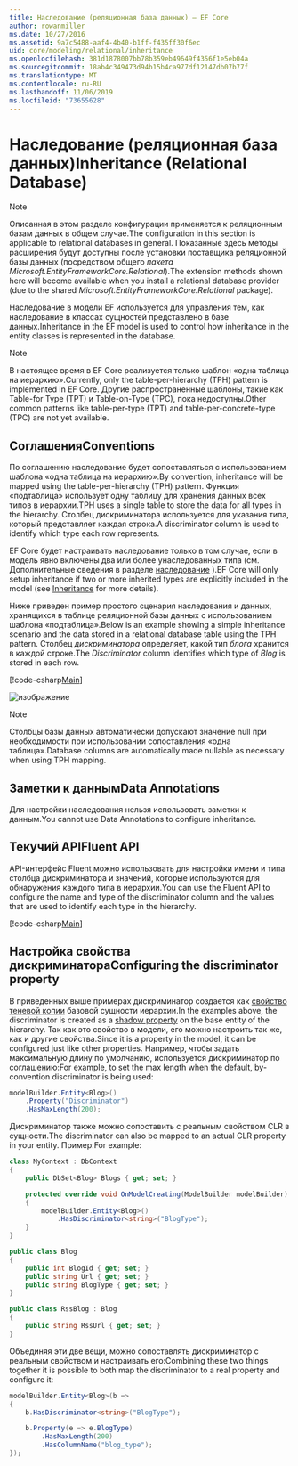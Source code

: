 ```yaml
---
title: Наследование (реляционная база данных) — EF Core
author: rowanmiller
ms.date: 10/27/2016
ms.assetid: 9a7c5488-aaf4-4b40-b1ff-f435ff30f6ec
uid: core/modeling/relational/inheritance
ms.openlocfilehash: 381d1878007bb78b359eb49649f4356f1e5eb04a
ms.sourcegitcommit: 18ab4c349473d94b15b4ca977df12147db07b77f
ms.translationtype: MT
ms.contentlocale: ru-RU
ms.lasthandoff: 11/06/2019
ms.locfileid: "73655628"
---
```

# <a name="inheritance-relational-database"></a><span data-ttu-id="a7bff-102">Наследование (реляционная база данных)</span><span class="sxs-lookup"><span data-stu-id="a7bff-102">Inheritance (Relational Database)</span></span>

> [!NOTE]  
> <span data-ttu-id="a7bff-103">Описанная в этом разделе конфигурации применяется к реляционным базам данных в общем случае.</span><span class="sxs-lookup"><span data-stu-id="a7bff-103">The configuration in this section is applicable to relational databases in general.</span></span> <span data-ttu-id="a7bff-104">Показанные здесь методы расширения будут доступны после установки поставщика реляционной базы данных (посредством общего *пакета Microsoft.EntityFrameworkCore.Relational*).</span><span class="sxs-lookup"><span data-stu-id="a7bff-104">The extension methods shown here will become available when you install a relational database provider (due to the shared *Microsoft.EntityFrameworkCore.Relational* package).</span></span>

<span data-ttu-id="a7bff-105">Наследование в модели EF используется для управления тем, как наследование в классах сущностей представлено в базе данных.</span><span class="sxs-lookup"><span data-stu-id="a7bff-105">Inheritance in the EF model is used to control how inheritance in the entity classes is represented in the database.</span></span>

> [!NOTE]  
> <span data-ttu-id="a7bff-106">В настоящее время в EF Core реализуется только шаблон «одна таблица на иерархию».</span><span class="sxs-lookup"><span data-stu-id="a7bff-106">Currently, only the table-per-hierarchy (TPH) pattern is implemented in EF Core.</span></span> <span data-ttu-id="a7bff-107">Другие распространенные шаблоны, такие как Table-for Type (TPT) и Table-on-Type (TPC), пока недоступны.</span><span class="sxs-lookup"><span data-stu-id="a7bff-107">Other common patterns like table-per-type (TPT) and table-per-concrete-type (TPC) are not yet available.</span></span>

## <a name="conventions"></a><span data-ttu-id="a7bff-108">Соглашения</span><span class="sxs-lookup"><span data-stu-id="a7bff-108">Conventions</span></span>

<span data-ttu-id="a7bff-109">По соглашению наследование будет сопоставляться с использованием шаблона «одна таблица на иерархию».</span><span class="sxs-lookup"><span data-stu-id="a7bff-109">By convention, inheritance will be mapped using the table-per-hierarchy (TPH) pattern.</span></span> <span data-ttu-id="a7bff-110">Функция «подтаблица» использует одну таблицу для хранения данных всех типов в иерархии.</span><span class="sxs-lookup"><span data-stu-id="a7bff-110">TPH uses a single table to store the data for all types in the hierarchy.</span></span> <span data-ttu-id="a7bff-111">Столбец дискриминатора используется для указания типа, который представляет каждая строка.</span><span class="sxs-lookup"><span data-stu-id="a7bff-111">A discriminator column is used to identify which type each row represents.</span></span>

<span data-ttu-id="a7bff-112">EF Core будет настраивать наследование только в том случае, если в модель явно включены два или более унаследованных типа (см. Дополнительные сведения в разделе [наследование](../inheritance.md) ).</span><span class="sxs-lookup"><span data-stu-id="a7bff-112">EF Core will only setup inheritance if two or more inherited types are explicitly included in the model (see [Inheritance](../inheritance.md) for more details).</span></span>

<span data-ttu-id="a7bff-113">Ниже приведен пример простого сценария наследования и данных, хранящихся в таблице реляционной базы данных с использованием шаблона «подтаблица».</span><span class="sxs-lookup"><span data-stu-id="a7bff-113">Below is an example showing a simple inheritance scenario and the data stored in a relational database table using the TPH pattern.</span></span> <span data-ttu-id="a7bff-114">Столбец *дискриминатора* определяет, какой тип *блога* хранится в каждой строке.</span><span class="sxs-lookup"><span data-stu-id="a7bff-114">The *Discriminator* column identifies which type of *Blog* is stored in each row.</span></span>

[!code-csharp[Main](../../../../samples/core/Modeling/Conventions/InheritanceDbSets.cs#Model)]

![изображение](_static/inheritance-tph-data.png)

>[!NOTE]
> <span data-ttu-id="a7bff-116">Столбцы базы данных автоматически допускают значение null при необходимости при использовании сопоставления «одна таблица».</span><span class="sxs-lookup"><span data-stu-id="a7bff-116">Database columns are automatically made nullable as necessary when using TPH mapping.</span></span>

## <a name="data-annotations"></a><span data-ttu-id="a7bff-117">Заметки к данным</span><span class="sxs-lookup"><span data-stu-id="a7bff-117">Data Annotations</span></span>

<span data-ttu-id="a7bff-118">Для настройки наследования нельзя использовать заметки к данным.</span><span class="sxs-lookup"><span data-stu-id="a7bff-118">You cannot use Data Annotations to configure inheritance.</span></span>

## <a name="fluent-api"></a><span data-ttu-id="a7bff-119">Текучий API</span><span class="sxs-lookup"><span data-stu-id="a7bff-119">Fluent API</span></span>

<span data-ttu-id="a7bff-120">API-интерфейс Fluent можно использовать для настройки имени и типа столбца дискриминатора и значений, которые используются для обнаружения каждого типа в иерархии.</span><span class="sxs-lookup"><span data-stu-id="a7bff-120">You can use the Fluent API to configure the name and type of the discriminator column and the values that are used to identify each type in the hierarchy.</span></span>

[!code-csharp[Main](../../../../samples/core/Modeling/FluentAPI/InheritanceTPHDiscriminator.cs#Inheritance)]

## <a name="configuring-the-discriminator-property"></a><span data-ttu-id="a7bff-121">Настройка свойства дискриминатора</span><span class="sxs-lookup"><span data-stu-id="a7bff-121">Configuring the discriminator property</span></span>

<span data-ttu-id="a7bff-122">В приведенных выше примерах дискриминатор создается как [свойство теневой копии](xref:core/modeling/shadow-properties) базовой сущности иерархии.</span><span class="sxs-lookup"><span data-stu-id="a7bff-122">In the examples above, the discriminator is created as a [shadow property](xref:core/modeling/shadow-properties) on the base entity of the hierarchy.</span></span> <span data-ttu-id="a7bff-123">Так как это свойство в модели, его можно настроить так же, как и другие свойства.</span><span class="sxs-lookup"><span data-stu-id="a7bff-123">Since it is a property in the model, it can be configured just like other properties.</span></span> <span data-ttu-id="a7bff-124">Например, чтобы задать максимальную длину по умолчанию, используется дискриминатор по соглашению:</span><span class="sxs-lookup"><span data-stu-id="a7bff-124">For example, to set the max length when the default, by-convention discriminator is being used:</span></span>

```C#
modelBuilder.Entity<Blog>()
    .Property("Discriminator")
    .HasMaxLength(200);
```

<span data-ttu-id="a7bff-125">Дискриминатор также можно сопоставить с реальным свойством CLR в сущности.</span><span class="sxs-lookup"><span data-stu-id="a7bff-125">The discriminator can also be mapped to an actual CLR property in your entity.</span></span> <span data-ttu-id="a7bff-126">Пример:</span><span class="sxs-lookup"><span data-stu-id="a7bff-126">For example:</span></span>

```C#
class MyContext : DbContext
{
    public DbSet<Blog> Blogs { get; set; }

    protected override void OnModelCreating(ModelBuilder modelBuilder)
    {
        modelBuilder.Entity<Blog>()
            .HasDiscriminator<string>("BlogType");
    }
}

public class Blog
{
    public int BlogId { get; set; }
    public string Url { get; set; }
    public string BlogType { get; set; }
}

public class RssBlog : Blog
{
    public string RssUrl { get; set; }
}
```

<span data-ttu-id="a7bff-127">Объединяя эти две вещи, можно сопоставлять дискриминатор с реальным свойством и настраивать его:</span><span class="sxs-lookup"><span data-stu-id="a7bff-127">Combining these two things together it is possible to both map the discriminator to a real property and configure it:</span></span>

```C#
modelBuilder.Entity<Blog>(b =>
{
    b.HasDiscriminator<string>("BlogType");

    b.Property(e => e.BlogType)
        .HasMaxLength(200)
        .HasColumnName("blog_type");
});
```
